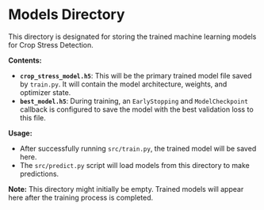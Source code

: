 # Models Directory

This directory is designated for storing the trained machine learning models for Crop Stress Detection.

**Contents:**

*   **`crop_stress_model.h5`**: This will be the primary trained model file saved by `train.py`. It will contain the model architecture, weights, and optimizer state.
*   **`best_model.h5`**: During training, an `EarlyStopping` and `ModelCheckpoint` callback is configured to save the model with the best validation loss to this file.

**Usage:**

*   After successfully running `src/train.py`, the trained model will be saved here.
*   The `src/predict.py` script will load models from this directory to make predictions.

**Note:**
This directory might initially be empty. Trained models will appear here after the training process is completed.
